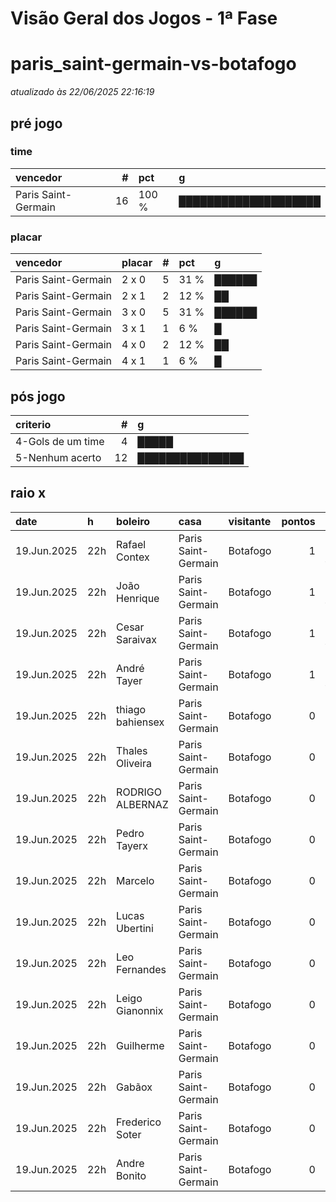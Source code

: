 # Visão Geral dos Jogos - 1ª Fase

# paris_saint-germain-vs-botafogo

_atualizado às 22/06/2025 22:16:19_

## pré jogo

### time

| vencedor            |   # | pct   | g                    |
|:--------------------|----:|:------|:---------------------|
| Paris Saint-Germain |  16 | 100 % | ████████████████████ |

### placar

| vencedor            | placar   |   # | pct   | g      |
|:--------------------|:---------|----:|:------|:-------|
| Paris Saint-Germain | 2 x 0    |   5 | 31 %  | ██████ |
| Paris Saint-Germain | 2 x 1    |   2 | 12 %  | ██     |
| Paris Saint-Germain | 3 x 0    |   5 | 31 %  | ██████ |
| Paris Saint-Germain | 3 x 1    |   1 | 6 %   | █      |
| Paris Saint-Germain | 4 x 0    |   2 | 12 %  | ██     |
| Paris Saint-Germain | 4 x 1    |   1 | 6 %   | █      |

## pós jogo

| criterio          |   # | g               |
|:------------------|----:|:----------------|
| 4-Gols de um time |   4 | █████           |
| 5-Nenhum acerto   |  12 | ███████████████ |

## raio x

| date        | h   | boleiro          | casa                | visitante   |   pontos | criteiro          | bol_placar   | bol_time            | real_placar   | real_time   |
|:------------|:----|:-----------------|:--------------------|:------------|---------:|:------------------|:-------------|:--------------------|:--------------|:------------|
| 19.Jun.2025 | 22h | Rafael Contex    | Paris Saint-Germain | Botafogo    |        1 | 4-Gols de um time | 3 x 1        | Paris Saint-Germain | 0 x 1         | Botafogo    |
| 19.Jun.2025 | 22h | João Henrique    | Paris Saint-Germain | Botafogo    |        1 | 4-Gols de um time | 2 x 1        | Paris Saint-Germain | 0 x 1         | Botafogo    |
| 19.Jun.2025 | 22h | Cesar Saraivax   | Paris Saint-Germain | Botafogo    |        1 | 4-Gols de um time | 2 x 1        | Paris Saint-Germain | 0 x 1         | Botafogo    |
| 19.Jun.2025 | 22h | André Tayer      | Paris Saint-Germain | Botafogo    |        1 | 4-Gols de um time | 4 x 1        | Paris Saint-Germain | 0 x 1         | Botafogo    |
| 19.Jun.2025 | 22h | thiago bahiensex | Paris Saint-Germain | Botafogo    |        0 | 5-Nenhum acerto   | 2 x 0        | Paris Saint-Germain | 0 x 1         | Botafogo    |
| 19.Jun.2025 | 22h | Thales Oliveira  | Paris Saint-Germain | Botafogo    |        0 | 5-Nenhum acerto   | 3 x 0        | Paris Saint-Germain | 0 x 1         | Botafogo    |
| 19.Jun.2025 | 22h | RODRIGO ALBERNAZ | Paris Saint-Germain | Botafogo    |        0 | 5-Nenhum acerto   | 4 x 0        | Paris Saint-Germain | 0 x 1         | Botafogo    |
| 19.Jun.2025 | 22h | Pedro Tayerx     | Paris Saint-Germain | Botafogo    |        0 | 5-Nenhum acerto   | 4 x 0        | Paris Saint-Germain | 0 x 1         | Botafogo    |
| 19.Jun.2025 | 22h | Marcelo          | Paris Saint-Germain | Botafogo    |        0 | 5-Nenhum acerto   | 3 x 0        | Paris Saint-Germain | 0 x 1         | Botafogo    |
| 19.Jun.2025 | 22h | Lucas Ubertini   | Paris Saint-Germain | Botafogo    |        0 | 5-Nenhum acerto   | 2 x 0        | Paris Saint-Germain | 0 x 1         | Botafogo    |
| 19.Jun.2025 | 22h | Leo Fernandes    | Paris Saint-Germain | Botafogo    |        0 | 5-Nenhum acerto   | 2 x 0        | Paris Saint-Germain | 0 x 1         | Botafogo    |
| 19.Jun.2025 | 22h | Leigo Gianonnix  | Paris Saint-Germain | Botafogo    |        0 | 5-Nenhum acerto   | 3 x 0        | Paris Saint-Germain | 0 x 1         | Botafogo    |
| 19.Jun.2025 | 22h | Guilherme        | Paris Saint-Germain | Botafogo    |        0 | 5-Nenhum acerto   | 3 x 0        | Paris Saint-Germain | 0 x 1         | Botafogo    |
| 19.Jun.2025 | 22h | Gabãox           | Paris Saint-Germain | Botafogo    |        0 | 5-Nenhum acerto   | 3 x 0        | Paris Saint-Germain | 0 x 1         | Botafogo    |
| 19.Jun.2025 | 22h | Frederico Soter  | Paris Saint-Germain | Botafogo    |        0 | 5-Nenhum acerto   | 2 x 0        | Paris Saint-Germain | 0 x 1         | Botafogo    |
| 19.Jun.2025 | 22h | Andre Bonito     | Paris Saint-Germain | Botafogo    |        0 | 5-Nenhum acerto   | 2 x 0        | Paris Saint-Germain | 0 x 1         | Botafogo    |